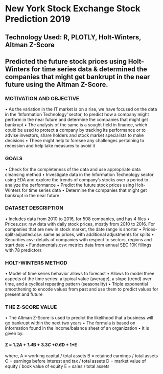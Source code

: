# New York Stock Exchange Stock Prediction                                                                                                                                2019
## Technology Used: R, PLOTLY, Holt-Winters, Altman Z-Score
##    Predicted the future stock prices using Holt-Winters for time series data & determined the companies that might get bankrupt in the near future using the Altman Z-Score.

### MOTIVATION AND OBJECTIVE
•	As the variation in the IT market is on a rise, we have focused on the data in the ‘Information Technology’ sector, to predict how a company might perform in the near future and determine the companies that might get bankrupt
•	The analysis of the same is a sought field in finance, which could be used to protect a company by tracking its performance or to advise investors, share holders and stock market specialists to make decisions 
•	These might help to foresee any challenges pertaining to recession and help take measures to avoid it

### GOALS
•	Check for the completeness of the data and use appropriate data cleansing method 
•	Investigate data in the Information Technology sector using EDA and explore the trends of company’s stocks over a period to analyze the performance
•	Predict the future stock prices using Holt-Winters for time series data
•	Determine the companies that might get bankrupt in the near future

### DATASET DESCRIPTION
•	Includes data from 2010 to 2016, for 508 companies, and has 4 files
•	Prices.csv: raw data with daily stock prices, mostly from 2010 to 2016. For companies that are new in stock market, the date range is shorter
•	Prices-split-adjusted.csv: same as prices, with additional adjustments for splits
•	Securities.csv: details of companies with respect to sectors, regions and start date
•	Fundamentals.csv: metrics data from annual SEC 10K fillings with 78 predictors

### HOLT-WINTERS METHOD
•	Model of time series behavior allows to forecast
•	Allows to model three aspects of the time series: a typical value (average), a slope (trend) over time, and a cyclical repeating pattern (seasonality)
•	Triple exponential smoothening to encode values from past and use them to predict values for present and future

### THE Z-SCORE VALUE
•	The Altman Z-Score is used to predict the likelihood that a business will go bankrupt within the next two years 
•	The formula is based on information found in the income/balance sheet of an organization
•	It is given by:
#### 					Z = 1.2*A + 1.4*B + 3.3*C +0.6*D + 1*E
where, 
A = working capital / total assets
B = retained earnings / total assets
C = earnings before interest and tax / total assets
D = market value of equity / book value of equity
E = sales / total assets



